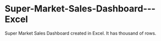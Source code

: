 # Super-Market-Sales-Dashboard---Excel
Super Market Sales Dashboard created in Excel. It has thousand of rows. 
